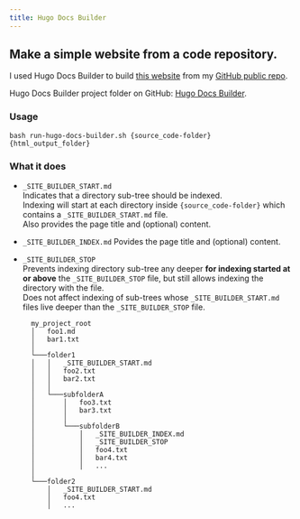 ```yaml
---
title: Hugo Docs Builder
---
```


## Make a simple website from a code repository.

I used Hugo Docs Builder to build [this website](https://bryanj1234.github.io) from my [GitHub public repo](https://github.com/bryanj1234/bryanj1234.github.io).

Hugo Docs Builder project folder on GitHub: [Hugo Docs Builder](https://github.com/bryanj1234/hugo-docs-builder).

### Usage

    bash run-hugo-docs-builder.sh {source_code-folder} {html_output_folder}

### What it does

* `_SITE_BUILDER_START.md`  
    Indicates that a directory sub-tree should be indexed.  
    Indexing will start at each directory inside `{source_code-folder}` which contains a `_SITE_BUILDER_START.md` file.  
    Also provides the page title and (optional) content.
* `_SITE_BUILDER_INDEX.md`
    Povides the page title and (optional) content.
* `_SITE_BUILDER_STOP`  
    Prevents indexing directory sub-tree any deeper **for indexing started at or above** the `_SITE_BUILDER_STOP` file,
        but still allows indexing the directory with the file.  
    Does not affect indexing of sub-trees whose `_SITE_BUILDER_START.md` files live deeper than the `_SITE_BUILDER_STOP` file.


        my_project_root
        │   foo1.md
        │   bar1.txt
        │
        └───folder1
        │   │   _SITE_BUILDER_START.md
        │   │   foo2.txt
        │   │   bar2.txt
        │   │
        │   └───subfolderA
        │       │   foo3.txt
        │       │   bar3.txt
        │       │   
        │       └───subfolderB
        │           │   _SITE_BUILDER_INDEX.md
        │           │   _SITE_BUILDER_STOP
        │           │   foo4.txt
        │           │   bar4.txt
        │           │   ...
        │
        └───folder2
            │   _SITE_BUILDER_START.md
            │   foo4.txt
            │   ...
